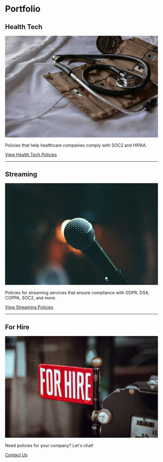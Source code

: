 # Portfolio

## Health Tech

![Health Tech](/assets/img/health-tech.jpg)

Policies that help healthcare companies comply with SOC2 and HIPAA.

[View Health Tech Policies](/health-tech/)

---

## Streaming

![Streaming](/assets/img/streaming.jpg)

Policies for streaming services that ensure compliance with GDPR, DSA, COPPA, SOC2, and more.

[View Streaming Policies](/streaming/)

---

## For Hire

![For Hire](/assets/img/for-hire.jpg)

Need policies for your company? Let's chat!

[Contact Us](mailto:sean@openaccesspolicies.org)
